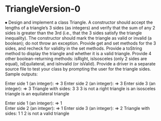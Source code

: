 # TriangleVersion-0


⦁	Design and implement a class Triangle. A constructor should accept the lengths of a triangle’s 3 sides (as integers) and verify that the sum of any 2 sides is greater than the 3rd (i.e., that the 3 sides satisfy the triangle inequality). The constructor should mark the triangle as valid or invalid (a boolean); do not throw an exception. Provide get and set methods for the 3 sides, and recheck for validity in the set methods. Provide a toString method to display the triangle and whether it is a valid triangle. Provide 4 other boolean-returning methods: isRight, isIsosceles (only 2 sides are equal), isEquilateral, and isInvalid (or isValid). Provide a driver in a separate source file to test your class by prompting the user for the triangle sides. Sample outputs:

Enter side 1 (an integer): => 3
Enter side 2 (an integer): => 3
Enter side 3 (an integer): => 3
Triangle with sides: 3 3 3
is not a right triangle
is an isosceles triangle
is an equilateral triangle

Enter side 1 (an integer): => 1   
Enter side 2 (an integer): => 1
Enter side 3 (an integer): => 2
Triangle with sides: 1 1 2
is not a valid triangle
